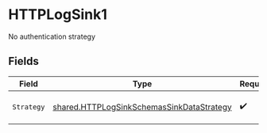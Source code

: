 # HTTPLogSink1

No authentication strategy


## Fields

| Field                                                                                                  | Type                                                                                                   | Required                                                                                               | Description                                                                                            | Example                                                                                                |
| ------------------------------------------------------------------------------------------------------ | ------------------------------------------------------------------------------------------------------ | ------------------------------------------------------------------------------------------------------ | ------------------------------------------------------------------------------------------------------ | ------------------------------------------------------------------------------------------------------ |
| `Strategy`                                                                                             | [shared.HTTPLogSinkSchemasSinkDataStrategy](../../models/shared/httplogsinkschemassinkdatastrategy.md) | :heavy_check_mark:                                                                                     | No authentication strategy                                                                             | none                                                                                                   |